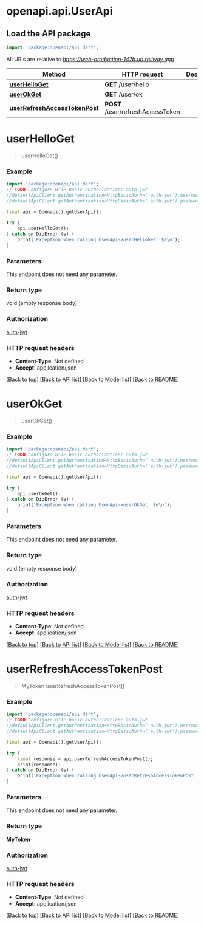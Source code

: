 # openapi.api.UserApi

## Load the API package
```dart
import 'package:openapi/api.dart';
```

All URIs are relative to *https://web-production-147b.up.railway.app*

Method | HTTP request | Description
------------- | ------------- | -------------
[**userHelloGet**](UserApi.md#userhelloget) | **GET** /user/hello | 
[**userOkGet**](UserApi.md#userokget) | **GET** /user/ok | 
[**userRefreshAccessTokenPost**](UserApi.md#userrefreshaccesstokenpost) | **POST** /user/refreshAccessToken | 


# **userHelloGet**
> userHelloGet()



### Example
```dart
import 'package:openapi/api.dart';
// TODO Configure HTTP basic authorization: auth-jwt
//defaultApiClient.getAuthentication<HttpBasicAuth>('auth-jwt').username = 'YOUR_USERNAME'
//defaultApiClient.getAuthentication<HttpBasicAuth>('auth-jwt').password = 'YOUR_PASSWORD';

final api = Openapi().getUserApi();

try {
    api.userHelloGet();
} catch on DioError (e) {
    print('Exception when calling UserApi->userHelloGet: $e\n');
}
```

### Parameters
This endpoint does not need any parameter.

### Return type

void (empty response body)

### Authorization

[auth-jwt](../README.md#auth-jwt)

### HTTP request headers

 - **Content-Type**: Not defined
 - **Accept**: application/json

[[Back to top]](#) [[Back to API list]](../README.md#documentation-for-api-endpoints) [[Back to Model list]](../README.md#documentation-for-models) [[Back to README]](../README.md)

# **userOkGet**
> userOkGet()



### Example
```dart
import 'package:openapi/api.dart';
// TODO Configure HTTP basic authorization: auth-jwt
//defaultApiClient.getAuthentication<HttpBasicAuth>('auth-jwt').username = 'YOUR_USERNAME'
//defaultApiClient.getAuthentication<HttpBasicAuth>('auth-jwt').password = 'YOUR_PASSWORD';

final api = Openapi().getUserApi();

try {
    api.userOkGet();
} catch on DioError (e) {
    print('Exception when calling UserApi->userOkGet: $e\n');
}
```

### Parameters
This endpoint does not need any parameter.

### Return type

void (empty response body)

### Authorization

[auth-jwt](../README.md#auth-jwt)

### HTTP request headers

 - **Content-Type**: Not defined
 - **Accept**: application/json

[[Back to top]](#) [[Back to API list]](../README.md#documentation-for-api-endpoints) [[Back to Model list]](../README.md#documentation-for-models) [[Back to README]](../README.md)

# **userRefreshAccessTokenPost**
> MyToken userRefreshAccessTokenPost()



### Example
```dart
import 'package:openapi/api.dart';
// TODO Configure HTTP basic authorization: auth-jwt
//defaultApiClient.getAuthentication<HttpBasicAuth>('auth-jwt').username = 'YOUR_USERNAME'
//defaultApiClient.getAuthentication<HttpBasicAuth>('auth-jwt').password = 'YOUR_PASSWORD';

final api = Openapi().getUserApi();

try {
    final response = api.userRefreshAccessTokenPost();
    print(response);
} catch on DioError (e) {
    print('Exception when calling UserApi->userRefreshAccessTokenPost: $e\n');
}
```

### Parameters
This endpoint does not need any parameter.

### Return type

[**MyToken**](MyToken.md)

### Authorization

[auth-jwt](../README.md#auth-jwt)

### HTTP request headers

 - **Content-Type**: Not defined
 - **Accept**: application/json

[[Back to top]](#) [[Back to API list]](../README.md#documentation-for-api-endpoints) [[Back to Model list]](../README.md#documentation-for-models) [[Back to README]](../README.md)

